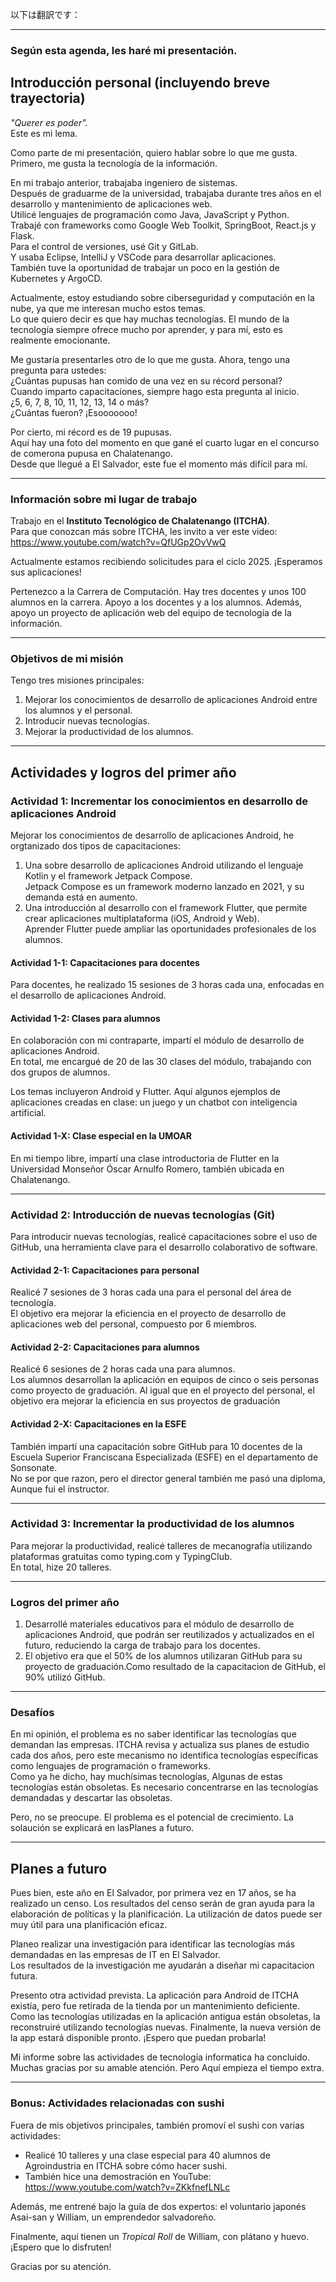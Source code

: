 以下は翻訳です：

---

### Según esta agenda, les haré mi presentación.  

## Introducción personal (incluyendo breve trayectoria)  
*"Querer es poder".*  
Este es mi lema.  

Como parte de mi presentación, quiero hablar sobre lo que me gusta.  
Primero, me gusta la tecnología de la información.  

En mi trabajo anterior, trabajaba ingeniero de sistemas.  
Después de graduarme de la universidad, trabajaba durante tres años en el desarrollo y mantenimiento de aplicaciones web.  
Utilicé lenguajes de programación como Java, JavaScript y Python.  
Trabajé con frameworks como Google Web Toolkit, SpringBoot, React.js y Flask.  
Para el control de versiones, usé Git y GitLab.  
Y usaba Eclipse, IntelliJ y VSCode para desarrollar aplicaciones.  
También tuve la oportunidad de trabajar un poco en la gestión de Kubernetes y ArgoCD.  

Actualmente, estoy estudiando sobre ciberseguridad y computación en la nube, ya que me interesan mucho estos temas.  
Lo que quiero decir es que hay muchas tecnologías.
El mundo de la tecnología siempre ofrece mucho por aprender, y para mí, esto es realmente emocionante.

Me gustaría presentarles otro de lo que me gusta.
Ahora, tengo una pregunta para ustedes:  
¿Cuántas pupusas han comido de una vez en su récord personal?  
Cuando imparto capacitaciones, siempre hago esta pregunta al inicio.  
¿5, 6, 7, 8, 10, 11, 12, 13, 14 o más?  
¿Cuántas fueron? ¡Esooooooo!  

Por cierto, mi récord es de 19 pupusas.  
Aquí hay una foto del momento en que gané el cuarto lugar en el concurso de comerona pupusa en Chalatenango.  
Desde que llegué a El Salvador, este fue el momento más difícil para mí.  

---

### Información sobre mi lugar de trabajo  
Trabajo en el **Instituto Tecnológico de Chalatenango (ITCHA)**.  
Para que conozcan más sobre ITCHA, les invito a ver este video:  
https://www.youtube.com/watch?v=QfUGp2OvVwQ  

Actualmente estamos recibiendo solicitudes para el ciclo 2025. ¡Esperamos sus aplicaciones!  

Pertenezco a la Carrera de Computación. Hay tres docentes y unos 100 alumnos en la carrera. Apoyo a los docentes y a los alumnos.
Además, apoyo un proyecto de aplicación web del equipo de tecnología de la información.

---

### Objetivos de mi misión  
Tengo tres misiones principales:  
1. Mejorar los conocimientos de desarrollo de aplicaciones Android entre los alumnos y el personal.  
2. Introducir nuevas tecnologías.  
3. Mejorar la productividad de los alumnos.  

---

## Actividades y logros del primer año  

### Actividad 1: Incrementar los conocimientos en desarrollo de aplicaciones Android  
Mejorar los conocimientos de desarrollo de aplicaciones Android, he orgtanizado dos tipos de capacitaciones:  
1. Una sobre desarrollo de aplicaciones Android utilizando el lenguaje Kotlin y el framework Jetpack Compose.  
   Jetpack Compose es un framework moderno lanzado en 2021, y su demanda está en aumento.  
2. Una introducción al desarrollo con el framework Flutter, que permite crear aplicaciones multiplataforma (iOS, Android y Web).  
   Aprender Flutter puede ampliar las oportunidades profesionales de los alumnos.  

#### Actividad 1-1: Capacitaciones para docentes  
Para docentes, he realizado 15 sesiones de 3 horas cada una, enfocadas en el desarrollo de aplicaciones Android.

#### Actividad 1-2: Clases para alumnos  
En colaboración con mi contraparte, impartí el módulo de desarrollo de aplicaciones Android.  
En total, me encargué de 20 de las 30 clases del módulo, trabajando con dos grupos de alumnos.  

Los temas incluyeron Android y Flutter. Aquí algunos ejemplos de aplicaciones creadas en clase: un juego y un chatbot con inteligencia artificial.  

#### Actividad 1-X: Clase especial en la UMOAR  
En mi tiempo libre, impartí una clase introductoria de Flutter en la Universidad Monseñor Óscar Arnulfo Romero, también ubicada en Chalatenango.  

---

### Actividad 2: Introducción de nuevas tecnologías (Git)  
Para introducir nuevas tecnologías, realicé capacitaciones sobre el uso de GitHub, una herramienta clave para el desarrollo colaborativo de software.  

#### Actividad 2-1: Capacitaciones para personal  
Realicé 7 sesiones de 3 horas cada una para el personal del área de tecnología.  
El objetivo era mejorar la eficiencia en el proyecto de desarrollo de aplicaciones web del personal, compuesto por 6 miembros.  

#### Actividad 2-2: Capacitaciones para alumnos  
Realicé 6 sesiones de 2 horas cada una para alumnos.  
Los alumnos desarrollan la aplicación en equipos de cinco o seis personas como proyecto de graduación.
Al igual que en el proyecto del personal, el objetivo era mejorar la eficiencia en sus proyectos de graduación

#### Actividad 2-X: Capacitaciones en la ESFE  
También impartí una capacitación sobre GitHub para 10 docentes de la Escuela Superior Franciscana Especializada (ESFE) en el departamento de Sonsonate.  
No se por que razon, pero el director general también me pasó una diploma, Aunque fui el instructor.

---

### Actividad 3: Incrementar la productividad de los alumnos
Para mejorar la productividad, realicé talleres de mecanografía utilizando plataformas gratuitas como typing.com y TypingClub.  
En total, hize 20 talleres.  

---

### Logros del primer año  
1. Desarrollé materiales educativos para el módulo de desarrollo de aplicaciones Android, que podrán ser reutilizados y actualizados en el futuro, reduciendo la carga de trabajo para los docentes.  
2. El objetivo era que el 50% de los alumnos utilizaran GitHub para su proyecto de graduación.Como resultado de la capacitacion de GitHub, el 90% utilizó GitHub.

---

### Desafíos  
En mi opinión, el problema es no saber identificar las tecnologías que demandan las empresas. 
ITCHA revisa y actualiza sus planes de estudio cada dos años, pero este mecanismo no identifica tecnologías específicas como lenguajes de programación o frameworks.  
Como ya he dicho, hay muchísimas tecnologías, Algunas de estas tecnologías están obsoletas.
Es necesario concentrarse en las tecnologías demandadas y descartar las obsoletas.

Pero, no se preocupe.
El problema es el potencial de crecimiento.
La solaución se explicará en lasPlanes a futuro.

---

## Planes a futuro  

Pues bien, este año en El Salvador, por primera vez en 17 años, se ha realizado un censo.
Los resultados del censo serán de gran ayuda para la elaboración de políticas y la planificación.
La utilización de datos puede ser muy útil para una planificación eficaz.

Planeo realizar una investigación para identificar las tecnologías más demandadas en las empresas de IT en El Salvador.  
Los resultados de la investigación me ayudarán a diseñar mi capacitacion futura.

Presento otra actividad prevista.
La aplicación para Android de ITCHA existía, pero fue retirada de la tienda por un mantenimiento deficiente.
Como las tecnologías utilizadas en la aplicación antigua están obsoletas, la reconstruiré utilizando tecnologías nuevas.
Finalmente, la nueva versión de la app estará disponible pronto. ¡Espero que puedan probarla!

Mi informe sobre las actividades de tecnología informatica ha concluido. Muchas gracias por su amable atención.
Pero Aquí empieza el tiempo extra.

---


### Bonus: Actividades relacionadas con sushi  
Fuera de mis objetivos principales, también promoví el sushi con varias actividades:  
- Realicé 10 talleres y una clase especial para 40 alumnos de Agroindustria en ITCHA sobre cómo hacer sushi.  
- También hice una demostración en YouTube:  
  https://www.youtube.com/watch?v=ZKkfnefLNLc  

Además, me entrené bajo la guía de dos expertos: el voluntario japonés Asai-san y William, un emprendedor salvadoreño.  

Finalmente, aquí tienen un *Tropical Roll* de William, con plátano y huevo. ¡Espero que lo disfruten!  

Gracias por su atención.  
